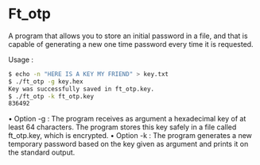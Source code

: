 # Ft_otp

A program that allows you to store an initial password in a file, and that is capable of generating a new one time password every time it is requested.

Usage :
```bash
$ echo -n "HERE IS A KEY MY FRIEND" > key.txt
$ ./ft_otp -g key.hex
Key was successfully saved in ft_otp.key.
$ ./ft_otp -k ft_otp.key
836492
```

• Option -g : The program receives as argument a hexadecimal key of at least 64 characters. The program stores this key safely in a file called ft_otp.key, which
is encrypted.
• Option -k : The program generates a new temporary password based on the key given as argument and prints it on the standard output.
